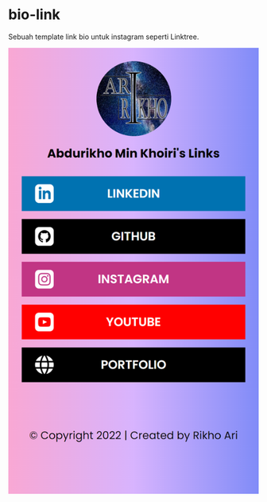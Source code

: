 # bio-link
Sebuah template link bio untuk instagram seperti Linktree.

<img src="assets/screenshot/ss.png" alt="documentation" >
